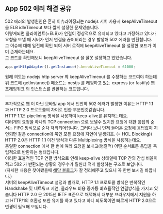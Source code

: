 ## App 502 에러 해결 공유

502 에러의 발생원인은 흔히 이슈라이징되는 nodejs 서버 사용시  keepAliveTimeout 을 ELB idleTimeout 보다 짧게 설정한 문제였습니다.    
이렇게되면 클라이언트(=ELB)가 연결이 정상적으로 유지되고 있다고 가정하고 있다가 요청을 보낼 때 서버가 먼저 연결을 끊어버리는 경우 발생해 502 에러를 반환합니다.  
그 이슈에 대해 일전에 확인 되어 서버 로직에 keepAliveTimeout 을 설정한 코드가 이미 존재하는데요.     
그 코드를 확인해보니 keepAliveTimeout 을 잘못 설정하고 있었습니다.   
```ts
app.getHttpAdapter().getInstance().keepAliveTimeout = 61000;
```
원래 의도는 nodejs http server 의 keepAliveTimeout 를 수정하는 코드여야 하는데
위 코드에  getInstance() 메소드는 nestjs 를 래핑하고 있는 express (or fastify) 웹 프레임워크 의 인스턴스를 반환하는 코드입니다.     

----
추가적으로 웹 이 아닌 모바일 app 에서 빈번히 502 에러가 발생한 이유는 HTTP 1.1 과 HTTP 2.0 프로토콜의 차이로 인한 부분인것같습니다.  
HTTP 1.1은 pipelining 방식을 사용하여 keep-alive를 유지하는데요.   
여러개의 요청을 하나의 TCP connection 으로 보낼수 있지만 요청에 대한 응답의 순서는 FIFO 방식으로 순차 처리되어집니다. 
그러다 보니 먼저 들어온 요청에 응답값이 지연되면 같은 connection에 묶인 모든 요청에 지연이 발생되죠. (= HOL Blocking))    
HTTP 2.0은 HTTP 1.1 이전 방식과 다른 Multiplexing 방식을 사용하는데요.   
동일한 connection 에서 한 번에 여러 요청을 보내고(병렬적) 어떤 순서로든 응답을 독립적으로 반환하는 형태입니다.    
이러한 효율적인 TCP 연결 방식으로 인해  keep-alive 상태일때  TCP 간의 간섭 비율이 적고 502 가 반환되는 상황의 경우수가 훨씬더 적게 발생하는 구조로 보입니다.    
(자세한 내용은 찾아봤을때 [해당 블로그](https://mark-kim.blog/HTTP2_0/)가 잘 정리해주고 있으니 꼭 한번 보시길 바랍니다.)  
서버의 keepAliveTimeout 설정과 별개로,  HTTP 1.1 프로토콜 방식은 반복적인 Handshake 및 네트워크 지연, 클라우드 비용 증가등 비효율적인 연결방식을 가지고 있습니다 
HTTP 2.0 은 2015년 IETF 표준으로 채택해서 대부분 브라우저에서 지원을 하고 HTTP/1의 호환성 또한 유지를 하고 있다고 하니 되도록이면 빠르게 HTTP 2.0으로 변경이 필요해 보입니다.  
